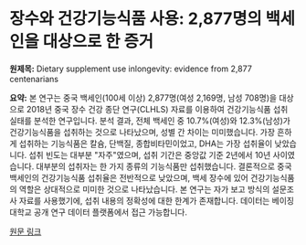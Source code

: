 # 장수와 건강기능식품 사용: 2,877명의 백세인을 대상으로 한 증거

**원제목:** Dietary supplement use inlongevity: evidence from 2,877 centenarians

**요약:** 본 연구는 중국 백세인(100세 이상) 2,877명(여성 2,169명, 남성 708명)을 대상으로 2018년 중국 장수 건강 종단 연구(CLHLS) 자료를 이용하여 건강기능식품 섭취 실태를 분석한 연구입니다. 분석 결과, 전체 백세인 중 10.7%(여성)와 12.3%(남성)가 건강기능식품을 섭취하는 것으로 나타났으며, 성별 간 차이는 미미했습니다. 가장 흔하게 섭취하는 기능식품은 칼슘, 단백질, 종합비타민이었고, DHA는 가장 섭취율이 낮았습니다.  섭취 빈도는 대부분 "자주"였으며, 섭취 기간은 중앙값 기준 2년에서 10년 사이였습니다.  대부분의 섭취자는 한 가지 종류의 기능식품만 섭취했습니다.  결론적으로 중국 백세인의 건강기능식품 섭취율은 전반적으로 낮았으며,  백세 장수에 있어 건강기능식품의 역할은 상대적으로 미미한 것으로 나타났습니다.  본 연구는 자가 보고 방식의 설문조사 자료를 사용했기에,  섭취 내용의 정확성에 대한 한계가 존재합니다.  데이터는 베이징대학교 공개 연구 데이터 플랫폼에서 접근 가능합니다.

[원문 링크](https://link.springer.com/article/10.1007/s11357-025-01782-8)
